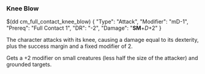 ### Knee Blow

$(dd cm_full_contact_knee_blow)
{ "Type": "Attack",
	"Modifier": "mD-1",
	"Prereq": "Full Contact 1",
	"DR": "-2",
	"Damage": "__SM__+*D*+2"
}

The character attacks with its knee, causing a damage equal to its dexterity,
plus the success margin and a fixed modifier of 2.

Gets a +2 modifier on small creatures (less half the size of the attacker)
and grounded targets.
